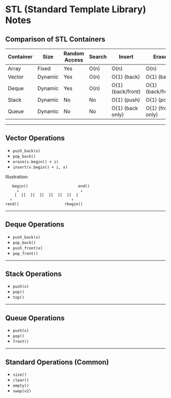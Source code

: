 # STL (Standard Template Library) Notes

## Comparison of STL Containers

| Container | Size    | Random Access | Search | Insert | Erase |
|-----------|---------|---------------|--------|--------|-------|
| Array     | Fixed   | Yes           | O(n)   | O(n)   | O(n)  |
| Vector    | Dynamic | Yes           | O(n)   | O(1) (back)   | O(1) (back)  |
| Deque     | Dynamic | Yes           | O(n)   | O(1) (back/front) | O(1) (back/front) |
| Stack     | Dynamic | No            | No     | O(1) (push) | O(1) (pop) |
| Queue     | Dynamic | No            | No     | O(1) (back only) | O(1) (front only) |

---

## Vector Operations
- `push_back(x)`  
- `pop_back()`  
- `erase(v.begin() + i)`  
- `insert(v.begin() + i, x)`  

Illustration:  

```
   begin()                      end()
     ↓                           ↓
    [  ][  ][  ][  ][  ][  ][  ]
  ↑                          ↑
rend()                    rbegin()
```

---

## Deque Operations
- `push_back(x)`  
- `pop_back()`  
- `push_front(x)`  
- `pop_front()`  

---

## Stack Operations
- `push(x)`  
- `pop()`  
- `top()`  

---

## Queue Operations
- `push(x)`  
- `pop()`  
- `front()`  

---

## Standard Operations (Common)
- `size()`  
- `clear()`  
- `empty()`  
- `swap(v2)`  
